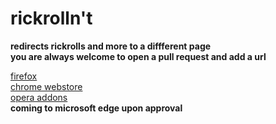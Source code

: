 # rickrolln't  
**redirects rickrolls and more to a diffferent page**  
**you are always welcome to open a pull request and add a url**  

[firefox](https://addons.mozilla.org/en-US/firefox/addon/rickrollnt/)  
[chrome webstore](https://chrome.google.com/webstore/detail/rickrollnt/lfdgfamnidfclkhbgbdnbmkilamjffba)  
[opera addons](https://addons.opera.com/en/extensions/details/rickrollnt/)  
**coming to microsoft edge upon approval**
